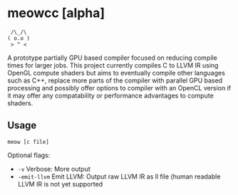 # meowcc [alpha]

```
 /\_/\
( o.o )
 > ^ <
 ```
A prototype partially GPU based compiler focused on reducing compile times for larger jobs. This project currently compiles C to LLVM IR using OpenGL compute shaders but aims to eventually compile other languages such as C++, replace more parts of the compiler with parallel GPU based processing and possibly offer options to compiler with an OpenCL version if it may offer any compatability or performance advantages to compute shaders.

## Usage

```
meow [c file]
```

Optional flags:
- `-v` Verbose: More output
- `-emit-llvm` Emit LLVM: Output raw LLVM IR as ll file (human readable LLVM IR is not yet supported